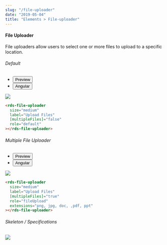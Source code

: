 ```yaml
---
slug: "/file-uploader"
date: "2019-05-04"
title: "Elements > File-uploader"
---
```


<!-- CSS only -->
<link href="https://cdn.jsdelivr.net/npm/bootstrap@5.1.3/dist/css/bootstrap.min.css" rel="stylesheet" integrity="sha384-1BmE4kWBq78iYhFldvKuhfTAU6auU8tT94WrHftjDbrCEXSU1oBoqyl2QvZ6jIW3" crossorigin="anonymous">
<link rel="stylesheet" href="../../../../../../../raaghu/src/assets/css/style-elements.css">
<link rel="stylesheet" href="../../../../../../../raaghu/src/assets/css/main.css">

#### File Uploader

<p class="checkbox-def">File uploaders allow users to select one or more files to upload to a specific location.</p>

<section class="py-4">
    <h6>Default</h6>
    <div class="py-3">
      <div class="cust-tabs">
        <ul class="nav nav-tabs" id="myTab" role="tablist">
          <li class="nav-item" role="presentation">
            <button class="nav-link active" id="PreviewBasic-tab" data-bs-toggle="tab" data-bs-target="#PreviewBasic" type="button" role="tab" aria-controls="PreviewBasic" aria-selected="true">Preview </button>
          </li>
          <li class="nav-item" role="presentation">
            <button class="nav-link" id="AngularBasic-tab" data-bs-toggle="tab" data-bs-target="#AngularBasic" type="button" role="tab" aria-controls="AngularBasic" aria-selected="false"><i class="bi bi-code-slash" style="font-size:1.0rem"></i>Angular</button>
          </li>
        </ul>
      </div>
      <div class="tab-content card border" id="myTabContent">
        <div class="tab-pane fade show active" id="PreviewBasic" role="tabpanel" aria-labelledby="PreviewBasic-tab">
          <div class="contents p-5">
            <div class="row">
                 <div class="col-md-12">
                    <img src="/images/file-uploader-basic.png" class="img-fluid">
                 </div>                   
            </div>
          </div>
        </div>
        <div class="tab-pane fade show" id="AngularBasic" role="tabpanel" aria-labelledby="AngularBasic-tab">
          <div class="contents bg-code">
<div class="row  m-0 p-4">

```html
<rds-file-uploader
  size="medium"
  label="Upload Files"
  [multipleFiles]="false"
  role="default"
></rds-file-uploader>
```

</div>
          </div>
        </div>
      </div>
    </div>
  </section>

<section class="py-4">
    <h6>Multiple File Uploader</h6>
    <div class="py-3">
      <div class="cust-tabs">
        <ul class="nav nav-tabs" id="myTab" role="tablist">
          <li class="nav-item" role="presentation">
            <button class="nav-link active" id="PreviewMultiple-tab" data-bs-toggle="tab" data-bs-target="#PreviewMultiple" type="button" role="tab" aria-controls="PreviewMultiple" aria-selected="true">Preview </button>
          </li>
          <li class="nav-item" role="presentation">
            <button class="nav-link" id="angularmultiple-tab" data-bs-toggle="tab" data-bs-target="#angularmultiple" type="button" role="tab" aria-controls="angularmultiple" aria-selected="false"><i class="bi bi-code-slash" style="font-size:1.0rem"></i>Angular</button>
          </li>
        </ul>
      </div>
      <div class="tab-content card border" id="myTabContent">
        <div class="tab-pane fade show active" id="PreviewMultiple" role="tabpanel" aria-labelledby="PreviewMultiple-tab">
          <div class="contents p-5">
            <div class="row">
                 <div class="col-md-12">
                    <img src="/images/file-uploader-advanced.png" class="img-fluid w-75">
                 </div>                   
            </div>
          </div>
        </div>
        <div class="tab-pane fade show" id="angularmultiple" role="tabpanel" aria-labelledby="angularmultiple-tab">
          <div class="contents bg-code">
<div class="row  m-0 p-4">

```html
<rds-file-uploader
  size="medium"
  label="Upload Files"
  [multipleFiles]="true"
  role="fileUpload"
  extensions="png, jpg, doc, ,pdf, ppt"
></rds-file-uploader>
```

</div>
          </div>
        </div>
      </div>
    </div>
  </section>


<section class="py-4">
                        <h6>
                           Skeleton / Specifications
                        </h6>
                        <div class="py-3">
                              <!-- Tab panes -->
                              <div class="card border p-5">
                                 <div class="row">
                                    <div class="col-md-12">
                                       <img src="/images/file-uploader-skeleton.png" class="img-fluid">
                                    </div> 
                                 </div>
                              </div>
                        </div>
                     </section>

